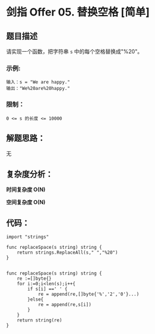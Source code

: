 # 剑指 Offer 05. 替换空格 [简单]

## 题目描述

请实现一个函数，把字符串 `s` 中的每个空格替换成"%20"。

### 示例:

```
输入：s = "We are happy."
输出："We%20are%20happy."
```

### 限制：

```
0 <= s 的长度 <= 10000
```

## 解题思路：

无


## 复杂度分析：

**时间复杂度 O(N)** 

**空间复杂度 O(N)** 

## 代码：

```
import "strings"

func replaceSpace(s string) string {
	return strings.ReplaceAll(s," ","%20")
}


func replaceSpace(s string) string {
	re :=[]byte{}
	for i:=0;i<len(s);i++{
		if s[i] ==' ' {
			re = append(re,[]byte{'%','2','0'}...)
		}else{
			re = append(re,s[i])
		}
	}
	return string(re)
}

```

